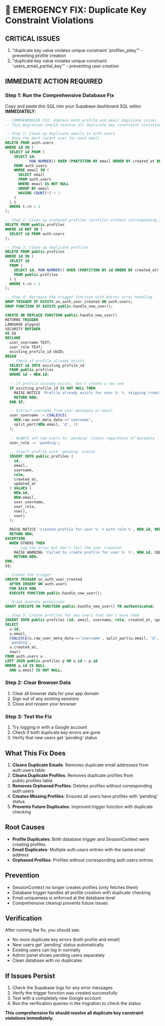 # 🚨 EMERGENCY FIX: Duplicate Key Constraint Violations

## CRITICAL ISSUES
1. "duplicate key value violates unique constraint 'profiles_pkey'" - preventing profile creation
2. "duplicate key value violates unique constraint 'users_email_partial_key'" - preventing user creation

## IMMEDIATE ACTION REQUIRED

### Step 1: Run the Comprehensive Database Fix
Copy and paste this SQL into your Supabase dashboard SQL editor **IMMEDIATELY**:

```sql
-- COMPREHENSIVE FIX: Address both profile and email duplicate issues
-- This migration should resolve all duplicate key constraint violations

-- Step 1: Clean up duplicate emails in auth.users
-- Keep the most recent user for each email
DELETE FROM auth.users 
WHERE id IN (
  SELECT id FROM (
    SELECT id, 
           ROW_NUMBER() OVER (PARTITION BY email ORDER BY created_at DESC) as rn
    FROM auth.users 
    WHERE email IN (
      SELECT email 
      FROM auth.users 
      WHERE email IS NOT NULL
      GROUP BY email 
      HAVING COUNT(*) > 1
    )
  ) t 
  WHERE t.rn > 1
);

-- Step 2: Clean up orphaned profiles (profiles without corresponding auth.users)
DELETE FROM public.profiles 
WHERE id NOT IN (
  SELECT id FROM auth.users
);

-- Step 3: Clean up duplicate profiles
DELETE FROM public.profiles 
WHERE id IN (
  SELECT id 
  FROM (
    SELECT id, ROW_NUMBER() OVER (PARTITION BY id ORDER BY created_at) as rn
    FROM public.profiles
  ) t 
  WHERE t.rn > 1
);

-- Step 4: Recreate the trigger function with better error handling
DROP TRIGGER IF EXISTS on_auth_user_created ON auth.users;
DROP FUNCTION IF EXISTS public.handle_new_user();

CREATE OR REPLACE FUNCTION public.handle_new_user()
RETURNS TRIGGER
LANGUAGE plpgsql
SECURITY DEFINER
AS $$
DECLARE
  user_username TEXT;
  user_role TEXT;
  existing_profile_id UUID;
BEGIN
  -- Check if profile already exists
  SELECT id INTO existing_profile_id 
  FROM public.profiles 
  WHERE id = NEW.id;
  
  -- If profile already exists, don't create a new one
  IF existing_profile_id IS NOT NULL THEN
    RAISE NOTICE 'Profile already exists for user %: %, skipping creation', NEW.id, NEW.email;
    RETURN NEW;
  END IF;

  -- Extract username from user metadata or email
  user_username := COALESCE(
    NEW.raw_user_meta_data->>'username',
    split_part(NEW.email, '@', 1)
  );
  
  -- ALWAYS set new users to 'pending' status regardless of metadata
  user_role := 'pending';
  
  -- Insert profile with 'pending' status
  INSERT INTO public.profiles (
    id,
    email,
    username,
    role,
    created_at,
    updated_at
  ) VALUES (
    NEW.id,
    NEW.email,
    user_username,
    user_role,
    now(),
    now()
  );
  
  RAISE NOTICE 'Created profile for user %: % with role %', NEW.id, NEW.email, user_role;
  RETURN NEW;
EXCEPTION
  WHEN OTHERS THEN
    -- Log the error but don't fail the user creation
    RAISE WARNING 'Failed to create profile for user %: %', NEW.id, SQLERRM;
    RETURN NEW;
END;
$$;

-- Create the trigger
CREATE TRIGGER on_auth_user_created
  AFTER INSERT ON auth.users
  FOR EACH ROW
  EXECUTE FUNCTION public.handle_new_user();

-- Grant execute permission
GRANT EXECUTE ON FUNCTION public.handle_new_user() TO authenticated;

-- Step 5: Create profiles for any users that don't have them
INSERT INTO public.profiles (id, email, username, role, created_at, updated_at)
SELECT 
  u.id,
  u.email,
  COALESCE(u.raw_user_meta_data->>'username', split_part(u.email, '@', 1)),
  'pending',
  u.created_at,
  now()
FROM auth.users u
LEFT JOIN public.profiles p ON u.id = p.id
WHERE p.id IS NULL
  AND u.email IS NOT NULL;
```

### Step 2: Clear Browser Data
1. Clear all browser data for your app domain
2. Sign out of any existing sessions
3. Close and reopen your browser

### Step 3: Test the Fix
1. Try logging in with a Google account
2. Check if both duplicate key errors are gone
3. Verify that new users get 'pending' status

## What This Fix Does

1. **Cleans Duplicate Emails**: Removes duplicate email addresses from auth.users table
2. **Cleans Duplicate Profiles**: Removes duplicate profiles from public.profiles table
3. **Removes Orphaned Profiles**: Deletes profiles without corresponding auth.users
4. **Creates Missing Profiles**: Ensures all users have profiles with 'pending' status
5. **Prevents Future Duplicates**: Improved trigger function with duplicate checking

## Root Causes
- **Profile Duplicates**: Both database trigger and SessionContext were creating profiles
- **Email Duplicates**: Multiple auth.users entries with the same email address
- **Orphaned Profiles**: Profiles without corresponding auth.users entries

## Prevention
- SessionContext no longer creates profiles (only fetches them)
- Database trigger handles all profile creation with duplicate checking
- Email uniqueness is enforced at the database level
- Comprehensive cleanup prevents future issues

## Verification
After running the fix, you should see:
- No more duplicate key errors (both profile and email)
- New users get 'pending' status automatically
- Existing users can log in normally
- Admin panel shows pending users separately
- Clean database with no duplicates

## If Issues Persist
1. Check the Supabase logs for any error messages
2. Verify the trigger function was created successfully
3. Test with a completely new Google account
4. Run the verification queries in the migration to check the status

**This comprehensive fix should resolve all duplicate key constraint violations immediately.** 